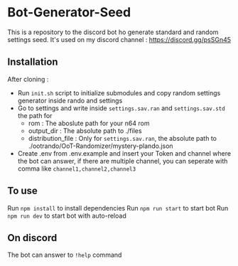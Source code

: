 # Bot-Generator-Seed

This is a repository to the discord bot ho generate standard and random settings seed.
It's used on my discord channel : https://discord.gg/psSGn45

## Installation

After cloning :
- Run `init.sh` script to initialize submodules and copy random settings generator inside rando and settings
- Go to settings and write inside `settings.sav.ran` and `settings.sav.std` the path for
    - rom : The aboslute path for your n64 rom
    - output_dir : The absolute path to ./files
    - distribution_file : Only for `settings.sav.ran`, the absolute path to ./ootrando/OoT-Randomizer/mystery-plando.json
- Create .env from .env.example and insert your Token and channel where the bot can answer, if there are multiple channel, you can seperate with comma
like `channel1,channel2,channel3`

## To use

Run `npm install` to install dependencies
Run `npm run start` to start bot
Run `npm run dev` to start bot with auto-reload

## On discord

The bot can answer to `!help` command